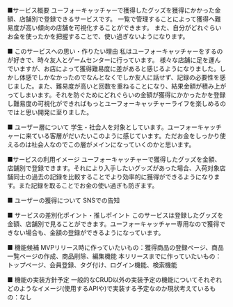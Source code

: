■サービス概要
ユーフォーキャッチャーで獲得したグッズを獲得にかかった金額、店舗別で登録できるサービスです。
一覧で管理することによって獲得へ難易度が高い傾向の店舗を可視化することができます。
また、自分がどれぐらいお金を使ったかを把握することで、使い過ぎないようになります。

■ このサービスへの思い・作りたい理由
私はユーフォーキャッチャーをするのが好きで、時々友人とゲームセンターに行っています。
様々な店舗に足を運んでいますが、お店によって獲得難易度に差があると感じるようになりました。しかし体感でしかなかったのでなんとなくでしか友人に話せず、記録の必要性を感じました。また、難易度が高いと回数を重ねることになり、結果金額が積み上がってしまいます。それを防ぐためにどれぐらいの金額が獲得にかかったかを登録し難易度の可視化ができればもっとユーフォーキャッチャーライフを楽しめるのではと思い開発に至りました。

■ ユーザー層について
学生・社会人を対象としています。ユーフォーキャッチャーに来ている客層がだいたいこのように感じています。ただお金をしっかり使えるのは社会人なのでこの層がメインになっていくのかと思います。

■サービスの利用イメージ
ユーフォーキャッチャーで獲得したグッズを金額、店舗別で登録できます。それにより入手したいグッズがあった場合、入荷対象店舗同士の過去の記録を比較することでより効率的に獲得ができるようになります。また記録を取ることでお金の使い過ぎも防ぎます。

■ ユーザーの獲得について
SNSでの告知

■ サービスの差別化ポイント・推しポイント
このサービスは登録したグッズを金額、店舗別で見ることができます。ユーフォーキャッチャー専用なので獲得できない場合も、金額の登録ができるようになっています。


■ 機能候補
MVPリリース時に作っていたいもの：獲得商品の登録ページ、商品一覧ページの作成、商品削除、編集機能
本リリースまでに作っていたいもの：トップページ、会員登録、タグ付け、ログイン機能、検索機能

■ 機能の実装方針予定
一般的なCRUD以外の実装予定の機能についてそれぞれどのようなイメージ(使用するAPIや)で実装する予定なのか現状考えているもの：なし 